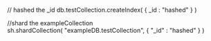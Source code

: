 // hashed the _id
db.testCollection.createIndex( { _id : "hashed" } )   


//shard the exampleCollection	
sh.shardCollection( "exampleDB.testCollection", { "_id" : "hashed" } ) 
